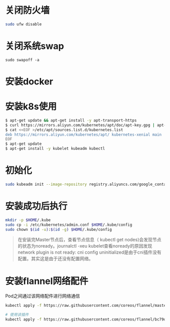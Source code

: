 # 关闭防火墙
```sh
sudo ufw disable
```

# 关闭系统swap
```
sudo swapoff -a
```

# 安装docker

# 安装k8s使用
```sh
$ apt-get update && apt-get install -y apt-transport-https
$ curl https://mirrors.aliyun.com/kubernetes/apt/doc/apt-key.gpg | apt-key add -
$ cat <<EOF >/etc/apt/sources.list.d/kubernetes.list
deb https://mirrors.aliyun.com/kubernetes/apt/ kubernetes-xenial main
EOF
$ apt-get update
$ apt-get install -y kubelet kubeadm kubectl
```

# 初始化
```sh
sudo kubeadm init --image-repository registry.aliyuncs.com/google_containers --kubernetes-version v1.14.1 --pod-network-cidr=10.240.0.0/16
```

# 安装成功后执行
```sh
mkdir -p $HOME/.kube
sudo cp -i /etc/kubernetes/admin.conf $HOME/.kube/config
sudo chown $(id -u):$(id -g) $HOME/.kube/config
```

> 在安装完Master节点后，查看节点信息（ kubectl get nodes)会发现节点的状态为noready。journalctl -xeu kubelet查看noready的原因发现network plugin is not ready: cni config uninitialized是由于cni插件没有配置。其实这是由于还没有配置网络。

# 安装flannel网络配件
Pod之间通过该网络配件进行网络通信
```sh
kubectl apply -f https://raw.githubusercontent.com/coreos/flannel/master/Documentation/kube-flannel.yml

# 使用该插件
kubectl apply -f https://raw.githubusercontent.com/coreos/flannel/bc79dd1505b0c8681ece4de4c0d86c5cd2643275/Documentation/kube-flannel.yml
```
